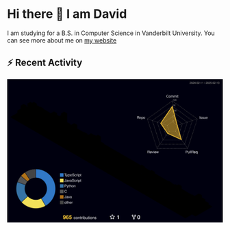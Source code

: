 # Hi there 👋 I am David

I am studying for a B.S. in Computer Science in Vanderbilt University. You can see more about me on <a href="https://www.dahuang.dev/">my website</a>

## :zap: Recent Activity


![](./profile-3d-contrib/profile-night-rainbow.svg)
<!--
<div>
    <a href="https://github.com/DavidHuang2002">
        <img align="top" src="https://github-readme-stats-livid-mu.vercel.app/api?username=DavidHuang2002&show_icons=true&theme=transparent&layout=compact&card_width=400" />
    </a>
</div>

<div>
  <img src="data:image/png;base64,iVBORw0KGgoAAAANSUhEUgAAAAEAAAAKCAQAAADf2/zBAAAADUlEQVR42mNkYGDEjQAAwwALF34EvQAAAABJRU5ErkJggg==">
</div>

<div>
    <a href="https://github.com/DavidHuang2002">
        <img align="top" src="https://github-readme-stats-livid-mu.vercel.app/api/top-langs/?username=DavidHuang2002&layout=compact&hide=vue,php&card_width=400" />
    </a>
</div>
-->
<!--
## Projects I am working on

### <a href="https://github.com/DavidHuang2002/ifam-attendance-portal">  I-FAM Events and Attendance Portal </a>

This is a web platform with both a public website that will allow the organization International Family to post their events and allow participants to RSVP, as well as an admin portal to allow event organizers to take attendance and see analytics about past attendance. Building using Next.js + Firebase.

## Projects I have built

### Device Management platform

A simple device management microservice platform that connects to IoT devices (such as Raspberry Pi and coffee machines), displays their current states and sends alert emails based on rules that users set. 

<a href="https://github.com/DavidHuang2002/ifam-attendance-portal"> Back-end </a>

The backend is a microservice built with .NET framework, containerized with Docker, and deployed onto Azure Web Service. The service leverages Azure Cloud’s IoT hub, Stream Analytics, and Service Bus for connecting to devices, processing their messages, and receiving them in the service.


<a href="https://github.com/DavidHuang2002/ifam-attendance-portal">  Front-end </a>

A simple Vue.js front-end for the platform.
-->


<!--
**DavidHuang2002/DavidHuang2002** is a ✨ _special_ ✨ repository because its `README.md` (this file) appears on your GitHub profile.

Here are some ideas to get you started:

- 🔭 I’m currently working on ...
- 🌱 I’m currently learning ...
- 👯 I’m looking to collaborate on ...
- 🤔 I’m looking for help with ...
- 💬 Ask me about ...
- 📫 How to reach me: ...
- 😄 Pronouns: ...
- ⚡ Fun fact: ...
-->
